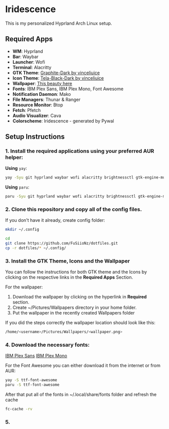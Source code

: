 # Iridescence

This is my personalized Hyprland Arch Linux setup.

## Required Apps

- **WM**: Hyprland
- **Bar**: Waybar
- **Launcher**: Wofi
- **Terminal**: Alacritty
- **GTK Theme**: [Graphite-Dark by vinceliuice](https://github.com/vinceliuice/Graphite-gtk-theme)
- **Icon Theme**: [Tela-Black-Dark by vinceliuice](https://github.com/vinceliuice/Tela-circle-icon-theme)
- **Wallpaper**: [This beauty here](link_to_wallpaper_image)
- **Fonts**: IBM Plex Sans, IBM Plex Mono, Font Awesome
- **Notification Daemon**: Mako
- **File Managers**: Thunar & Ranger
- **Resource Monitor**: Btop
- **Fetch**: Pfetch
- **Audio Visualizer**: Cava
- **Colorscheme**: Iridescence - generated by Pywal
  
## Setup Instructions
### 1. Install the required applications using your preferred AUR helper:

**Using** `yay`:
```bash
yay -Syu git hyprland waybar wofi alacritty brightnessctl gtk-engine-murrine nwg-look mako thunar thunar-archive-plugin thunar-media-tags-plugin thunar-volman gvfs-mtp ranger btop pfetch cava pywal-16-colors mpd ncmpcpp zathura-mupdf-pdf
```
**Using** `paru`:
```bash
paru -Syu git hyprland waybar wofi alacritty brightnessctl gtk-engine-murrine nwg-look mako thunar thunar-archive-plugin thunar-media-tags-plugin thunar-volman gvfs-mtp ranger btop pfetch cava pywal-16-colors mpd ncmpcpp zathura-mupdf-pdf
```

### 2. Clone this repository and copy all of the config files.

If you don't have it already, create config folder:
```bash
mkdir ~/.config
```

```bash
cd
git clone https://github.com/FuSiioNz/dotfiles.git
cp -r dotfiles/* ~/.config/
```

### 3. Install the GTK Theme, Icons and the Wallpaper
You can follow the instructions for both GTK theme and the Icons by clicking on the respective links in the **Required Apps** Section.

For the wallpaper:
  1. Download the wallpaper by clicking on the hyperlink in **Required** section.
  2. Create ~/Pictures/Wallpapers directory in your home folder.
  3. Put the wallpaper in the recently created Wallpapers folder

If you did the steps correctly the wallpaper location should look like this:
```bash
/home/<username>/Pictures/Wallpapers/<wallpaper.png>
```

### 4. Download the necessary fonts:
[IBM Plex Sans](https://fonts.google.com/specimen/IBM+Plex+Sans) 
[IBM Plex Mono](https://fonts.google.com/specimen/IBM+Plex+Mono)

For the Font Awesome you can either download it from the internet or from AUR:
```bash
yay -S ttf-font-awesome
paru -S ttf-font-awesome
```
After that put all of the fonts in ~/.local/share/fonts folder and refresh the cache
```bash
fc-cache -rv 
```
### 5. 
